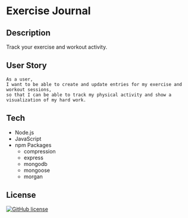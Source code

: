 # Exercise Journal

## Description

Track your exercise and workout activity.

## User Story

```
As a user,
I want to be able to create and update entries for my exercise and workout sessions,
so that I can be able to track my physical activity and show a visualization of my hard work.
```

## Tech

- Node.js
- JavaScript
- npm Packages
  - compression
  - express
  - mongodb
  - mongoose
  - morgan

## License

[![GitHub license](https://img.shields.io/badge/license-MIT-blue.svg)](LICENSE)
